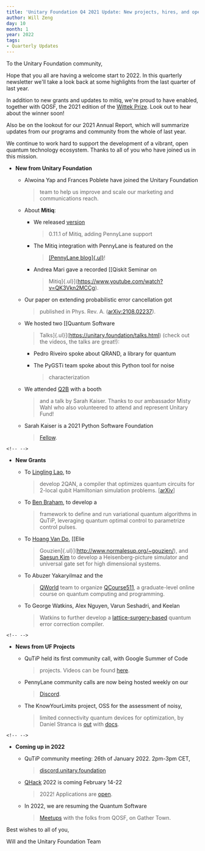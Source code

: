 ```yaml
---
title: 'Unitary Foundation Q4 2021 Update: New projects, hires, and open roles!'
author: Will Zeng
day: 10
month: 1
year: 2022
tags:
- Quarterly Updates
---
```


To the Unitary Foundation community,

Hope that you all are having a welcome start to 2022. In this quarterly
newsletter we'll take a look back at some highlights from the last
quarter of last year.

In addition to new grants and updates to mitiq, we're proud to have
enabled, together with QOSF, the 2021 edition of the [Wittek
Prize](http://wittekprize.com/). Look out to hear about the winner
soon!

Also be on the lookout for our 2021 Annual Report, which will summarize
updates from our programs and community from the whole of last year.

We continue to work hard to support the development of a vibrant, open
quantum technology ecosystem. Thanks to all of you who have joined us in
this mission.

-   **New from Unitary Foundation**

    -   Alwoina Yap and Frances Poblete have joined the Unitary Foundation
        > team to help us improve and scale our marketing and
        > communications reach.

    -   About **Mitiq**:

        -   We released [version](https://opencollective.com/)
            > 0.11.1 of Mitiq, adding PennyLane support

        -   The Mitiq integration with PennyLane is featured on the
            > [[PennyLane
            > blog]{.ul}](https://pennylane.ai/blog/2021/11/error-mitigation-with-mitiq-and-pennylane/)!

        -   Andrea Mari gave a recorded [[Qiskit Seminar on
            > Mitiq]{.ul}](https://www.youtube.com/watch?v=QK3Vkn2MCCg).

    -   Our paper on extending probabilistic error cancellation got
        > published in Phys. Rev. A.
        > ([arXiv:2108.02237](https://arxiv.org/abs/2108.02237)).

    -   We hosted two [[Quantum Software
        > Talks]{.ul}](https://unitary.foundation/talks.html) (check out the
        > videos, the talks are great!):

        -   Pedro Riveiro spoke about QRAND, a library for quantum

        -   The PyGSTi team spoke about this Python tool for noise
            > characterization

    -   We attended [Q2B](https://q2b.qcware.com/) with a booth
        > and a talk by Sarah Kaiser. Thanks to our ambassador Misty
        > Wahl who also volunteered to attend and represent Unitary
        > Fund!

    -   Sarah Kaiser is a 2021 Python Software Foundation
        > [Fellow](https://pyfound.blogspot.com/2022/01/announcing-python-software-foundation.html).

```{=html}
<!-- -->
```
-   **New Grants**

    -   To [Lingling Lao](https://twitter.com/719lingling), to
        > develop 2QAN, a compiler that optimizes quantum circuits for
        > 2-local qubit Hamiltonian simulation problems.
        > \[[arXiv](https://arxiv.org/abs/2108.02099)\]

    -   To [Ben Braham](https://benbraham.com/), to develop a
        > framework to define and run variational quantum algorithms in
        > QuTiP, leveraging quantum optimal control to parametrize
        > control pulses.

    -   To [Hoang Van Do](https://twitter.com/rmjh94), [[Elie
        > Gouzien]{.ul}](http://www.normalesup.org/~gouzien/), and
        > [Saesun Kim](https://twitter.com/saesunkim) to develop
        > a Heisenberg-picture simulator and universal gate set for high
        > dimensional systems.

    -   To Abuzer Yakaryilmaz and the
        > [QWorld](https://twitter.com/qworld19) team to organize
        > [QCourse511](https://qworld.net/qcourse511-1/), a
        > graduate-level online course on quantum computing and
        > programming.

    -   To George Watkins, Alex Nguyen, Varun Seshadri, and Keelan
        > Watkins to further develop a
        > [lattice-surgery-based](https://github.com/latticesurgery-com/lattice-surgery-compiler)
        > quantum error correction compiler.

```{=html}
<!-- -->
```
-   **News from UF Projects**

    -   QuTiP held its first community call, with Google Summer of Code
        > projects. Videos can be found
        > [here](https://www.youtube.com/watch?v=3iP4mimbIzs&list=PL-VMs2BCTI_lW1hZ8pfnSdxc5l88BB6Lj).

    -   PennyLane community calls are now being hosted weekly on our
        > [Discord](https://discord.gg/v3wyYgXU).

    -   The KnowYourLimits project, OSS for the assessment of noisy,
        > limited connectivity quantum devices for optimization, by
        > Daniel Stranca is
        > [out](https://github.com/dsfranca/KnowYourLimit) with
        > [docs](https://dsfranca.github.io/KnowYourLimit/).

```{=html}
<!-- -->
```
-   **Coming up in 2022**

    -   QuTiP community meeting: 26th of January 2022. 2pm-3pm CET,
        > [discord.unitary.foundation](http://discord.unitary.foundation)

    -   [QHack](https://qhack.ai/) 2022 is coming February 14-22
        > 2022! Applications are [open](https://qhack.ai/).

    -   In 2022, we are resuming the Quantum Software
        > [Meetups](https://unitary.foundation/meetup.html) with the
        > folks from QOSF, on Gather Town.

Best wishes to all of you,

Will and the Unitary Foundation Team
<!--
Thanks for contributing a blog post to the UF site!

Some quick tips:
- Use the `title` field to set the title of your post, no first level header needed.
- Standard markdown formatting is supported (code blocks, links, images, etc.)
  - Put images for your post in the `images` folder.
- If you need further custom formatting, direct html will work here as well.
-


NOTE: If this post needs external attribution, include the line below at the very top.
> _This blog was originally posted [here](), and is reproduced with the author's permission._ -->
